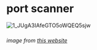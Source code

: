# port scanner

![1_JUgA3IAfeGTO5oWQEQ5sjw](https://github.com/mohammad-hasan-shahroodi/port-scanner/assets/140893151/775e43e0-e85f-43da-9284-b2f174a6f5a9)
###
###### image from [this website](https://infosecwriteups.com/series-of-network-fundamentals-5-ports-protocols-to-get-started-in-cyber-security-a1adada9dbdb)
